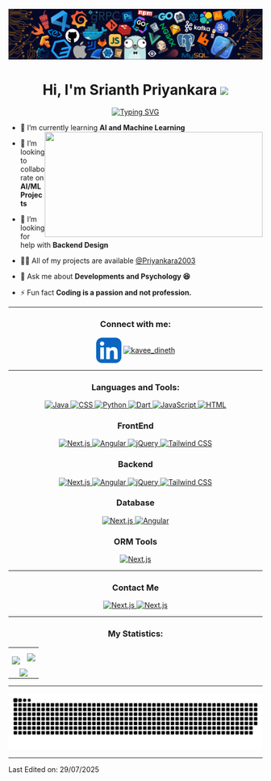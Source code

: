 ![Github Banner](https://github.com/IroshanRathnayake/IroshanRathnayake/blob/main/banner.png)

<h1 align="center">Hi, I'm Srianth Priyankara <img width="30px" src="https://raw.githubusercontent.com/iampavangandhi/iampavangandhi/master/gifs/Hi.gif"></h1>


<p align="center"><a href="https://git.io/typing-svg"><img src="https://readme-typing-svg.demolab.com?font=Fira+Code&pause=1000&random=false&width=435&lines=Passionate+Developer+and+Freelancer" alt="Typing SVG" /></a></p>

- 🌱 I’m currently learning **AI and Machine Learning** <img align="right" style="width:27rem; height:13rem" src="https://repository-images.githubusercontent.com/588181932/e36ec678-7984-4cdd-8e4c-a3932772ff8e"/>

- 👯 I’m looking to collaborate on **AI/ML Projects**

- 🤝 I’m looking for help with **Backend Design**

- 👨‍💻 All of my projects are available [@Priyankara2003](https://github.com/Priyankara2003?tab=repositories)

- 💬 Ask me about **Developments and Psychology 😆**

- ⚡ Fun fact **Coding is a passion and not profession.**


---

<h3 align="center">Connect with me:</h3>
<p align="center">
<a href="https://linkedin.com/in/srinath-priyankara" target="blank"><img align="center" src="https://github.com/tandpfun/skill-icons/blob/main/icons/LinkedIn.svg" alt="kaveendinethma" height="50" width="50" /></a>
<a href="https://www.instagram.com/mk_sr1nath/" target="blank"><img align="center" src="https://www.edigitalagency.com.au/wp-content/uploads/new-Instagram-icon-png-full-colour.png" alt="kavee_dineth" height="50" width="50" /></a>
</p>

---


  <div>
    <h3 align="center">Languages and Tools:</h3>
    <p align="center">
      <a href="#" target="_blank">
        <img style="width:3rem" src="https://github.com/Scar1109/skill-icons/blob/59059d9d1a2c092696dc66e00931cc1181a4ce1f/icons/Java-Dark.svg" alt="Java"/>
      </a>
      <a href="#" target="_blank">
        <img style="width:3rem" src="https://github.com/Scar1109/skill-icons/blob/59059d9d1a2c092696dc66e00931cc1181a4ce1f/icons/CSS.svg" alt="CSS"/>
      </a>
      <a href="#" target="_blank">
        <img style="width:3rem" src="https://github.com/Scar1109/skill-icons/blob/59059d9d1a2c092696dc66e00931cc1181a4ce1f/icons/Python-Dark.svg" alt="Python"/>
      </a>
      <a href="#" target="_blank">
        <img style="width:3rem" src="https://github.com/Scar1109/skill-icons/blob/59059d9d1a2c092696dc66e00931cc1181a4ce1f/icons/Dart-Dark.svg" alt="Dart"/>
      </a>
      <a href="#" target="_blank">
        <img style="width:3rem" src="https://github.com/Scar1109/skill-icons/blob/59059d9d1a2c092696dc66e00931cc1181a4ce1f/icons/JavaScript.svg" alt="JavaScript"/>
      </a>
      <a href="#" target="_blank">
        <img style="width:3rem" src="https://github.com/Scar1109/skill-icons/blob/59059d9d1a2c092696dc66e00931cc1181a4ce1f/icons/HTML.svg" alt="HTML"/>
      </a>
    </p>
  </div>

  <div>
    <h3 align="center">FrontEnd</h3>
    <p align="center">
      <a href="#" target="_blank">
        <img style="width:3rem" src="https://github.com/Scar1109/skill-icons/blob/59059d9d1a2c092696dc66e00931cc1181a4ce1f/icons/NextJS-Dark.svg" alt="Next.js"/>
      </a>
      <a href="#" target="_blank">
        <img style="width:3rem" src="https://github.com/Scar1109/skill-icons/blob/59059d9d1a2c092696dc66e00931cc1181a4ce1f/icons/Angular-Dark.svg" alt="Angular"/>
      </a>
      <a href="#" target="_blank">
        <img style="width:3rem" src="https://github.com/Scar1109/skill-icons/blob/59059d9d1a2c092696dc66e00931cc1181a4ce1f/icons/JQuery.svg" alt="jQuery"/>
      </a>
      <a href="#" target="_blank">
        <img style="width:3rem" src="https://github.com/Scar1109/skill-icons/blob/59059d9d1a2c092696dc66e00931cc1181a4ce1f/icons/TailwindCSS-Dark.svg" alt="Tailwind CSS"/>
      </a>
    </p>
  </div>

  <div>
    <h3 align="center">Backend</h3>
    <p align="center">
      <a href="#" target="_blank">
        <img style="width:3rem" src="https://github.com/Scar1109/skill-icons/blob/59059d9d1a2c092696dc66e00931cc1181a4ce1f/icons/NodeJS-Dark.svg" alt="Next.js"/>
      </a>
      <a href="#" target="_blank">
        <img style="width:3rem" src="https://github.com/Scar1109/skill-icons/blob/59059d9d1a2c092696dc66e00931cc1181a4ce1f/icons/Spring-Dark.svg" alt="Angular"/>
      </a>
      <a href="#" target="_blank">
        <img style="width:3rem" src="https://github.com/Scar1109/skill-icons/blob/59059d9d1a2c092696dc66e00931cc1181a4ce1f/icons/PHP-Dark.svg" alt="jQuery"/>
      </a>
      <a href="#" target="_blank">
        <img style="width:3rem" src="https://github.com/Scar1109/skill-icons/blob/59059d9d1a2c092696dc66e00931cc1181a4ce1f/icons/Laravel-Dark.svg" alt="Tailwind CSS"/>
      </a>
    </p>
  </div>


  <div>
    <h3 align="center">Database</h3>
    <p align="center">
      <a href="#" target="_blank">
        <img style="width:3rem" src="https://github.com/Scar1109/skill-icons/blob/59059d9d1a2c092696dc66e00931cc1181a4ce1f/icons/MySQL-Dark.svg" alt="Next.js"/>
      </a>
      <a href="#" target="_blank">
        <img style="width:3rem" src="https://github.com/Scar1109/skill-icons/blob/59059d9d1a2c092696dc66e00931cc1181a4ce1f/icons/PostgreSQL-Dark.svg" alt="Angular"/>
      </a>
    </p>
  </div>


  <div>
    <h3 align="center">ORM Tools</h3>
    <p align="center">
      <a href="#" target="_blank">
        <img style="width:3rem" src="https://github.com/Scar1109/skill-icons/blob/59059d9d1a2c092696dc66e00931cc1181a4ce1f/icons/Prisma.svg" alt="Next.js"/>
      </a>
    </p>
  </div>
    
---

 <div>
    <h3 align="center">Contact Me</h3>
    <p align="center">
      <a href="https://discord.gg/srinathpriyankara_76605" target="_blank">
        <img style="width:3rem" src="https://github.com/Scar1109/skill-icons/blob/59059d9d1a2c092696dc66e00931cc1181a4ce1f/icons/Discord.svg" alt="Next.js"/>
      </a>
      <a href="mailto:srinathpriyankara77@gmail.com" target="_blank">
        <img style="width:3rem" src="https://img.icons8.com/?size=100&id=eFPBXQop6V2m&format=png&color=000000" alt="Next.js"/>
      </a>
    </p>
  </div>

---

<h3 align="center">My Statistics:</h3>
<p align="center">
<table align="center">
<tr border="none">
<td width="50%" align="center">
  
  <img style="margin-top:1rem" align="center"  src="https://nirzak-streak-stats.vercel.app/?user=Priyankara2003&theme=dark&hide_border=false" />

</td>
<td width="50%" align="center">
  <img  align="center"  src="https://github-readme-stats.vercel.app/api?username=Priyankara2003&theme=dark&hide_border=false&include_all_commits=false&count_private=false"/>
  
  </td>
</tr>
<tr>
  <td colspan="2" width="50%" align="center">
  <img  align="center"  src="https://github-readme-stats.vercel.app/api/top-langs/?username=Priyankara2003&theme=dark&hide_border=false&include_all_commits=false&count_private=false&layout=compact"/>
  
  </td>
</tr>
</table>

----

<p align="center">
  <img  src="https://raw.githubusercontent.com/Elanza-48/Elanza-48/main/resources/img/github-contribution-grid-snake.svg"
    alt="example" />
</p>

------

Last Edited on: 29/07/2025
